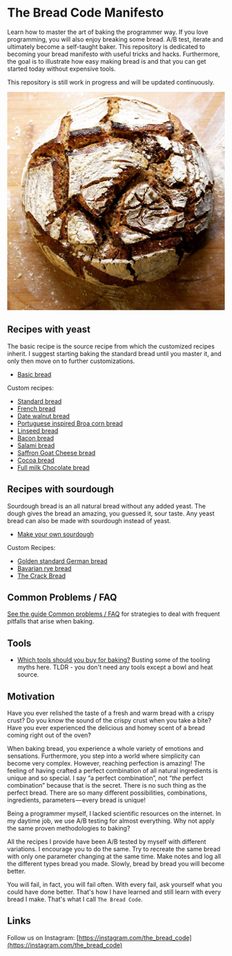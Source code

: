 # The Bread Code Manifesto

Learn how to master the art of baking the programmer way. If you love programming, you will also enjoy breaking some bread. A/B test, iterate and ultimately become a self-taught baker. This repository is dedicated to becoming your bread manifesto with useful tricks and hacks. Furthermore, the goal is to illustrate how easy making bread is and that you can get started today without expensive tools.

This repository is still work in progress and will be updated continuously.

![A nice and yummy sourdough bread](./images/a-nice-and-yummy-sourdough.jpg)

## Recipes with yeast

The basic recipe is the source recipe from which the customized recipes inherit.
I suggest starting baking the standard bread until you master it, and only then move on to further customizations.

* [Basic bread](basics/basic-dough.md)

Custom recipes:

* [Standard bread](recipes/savory/standard-bread.md)
* [French bread](recipes/savory/french-bread.md)
* [Date walnut bread](recipes/sweet/date-walnut-bread.md)
* [Portuguese inspired Broa corn bread](recipes/savory/portuguese-broa-corn-bread.md)
* [Linseed bread](recipes/savory/linseed-bread.md)
* [Bacon bread](recipes/savory/bacon-bread.md)
* [Salami bread](recipes/savory/salami-bread.md)
* [Saffron Goat Cheese bread](recipes/savory/saffron-goat-cheese.md)
* [Cocoa bread](recipes/sweet/cocoa-bread.md)
* [Full milk Chocolate bread](recipes/sweet/full-milk-chocolate-bread.md)

## Recipes with sourdough

Sourdough bread is an all natural bread without any added yeast.
The dough gives the bread an amazing, you guessed it, sour taste.
Any yeast bread can also be made with sourdough instead of yeast.

* [Make your own sourdough](basics/sourdough.md)

Custom Recipes:

* [Golden standard German bread](recipes/sourdough/golden-standard-german-bread.md)
* [Bavarian rye bread](recipes/sourdough/bavarian-rye-bread.md)
* [The Crack Bread](recipes/sourdough/crack-bread-tomato-water.md)

## Common Problems / FAQ

[See the guide Common problems / FAQ](basics/common-problems-faq.md) for strategies to deal with frequent pitfalls that arise when baking.

## Tools

* [Which tools should you buy for baking?](basics/tools.md) Busting some of the tooling myths here. TLDR - you don't need any tools except a bowl and heat source.

## Motivation

Have you ever relished the taste of a fresh and warm bread with a crispy crust?
Do you know the sound of the crispy crust when you take a bite?
Have you ever experienced the delicious and homey scent of a bread coming right out of the oven?

When baking bread, you experience a whole variety of emotions and sensations. Furthermore, you step into a world where simplicity can become very complex.
However, reaching perfection is amazing! The feeling of having crafted a perfect combination of all natural ingredients is unique and so special.
I say “a perfect combination”, not “_the_ perfect combination” because that is the secret. There is no such thing as the perfect bread. There are so many different possibilities, combinations, ingredients, parameters — every bread is unique!

Being a programmer myself, I lacked scientific resources on the internet. In my daytime job, we use A/B testing for almost everything. Why not apply the same proven methodologies to baking?

All the recipes I provide have been A/B tested by myself with different variations. I encourage you to do the same.
Try to recreate the same bread with only one parameter changing at the same time.
Make notes and log all the different types bread you made. Slowly, bread by bread you will become better.

You will fail, in fact, you will fail often.
With every fail, ask yourself what you could have done better.
That's how I have learned and still learn with every bread I make.
That's what I call `The Bread Code`.

## Links

Follow us on Instagram: [https://instagram.com/the_bread_code](https://instagram.com/the_bread_code)
